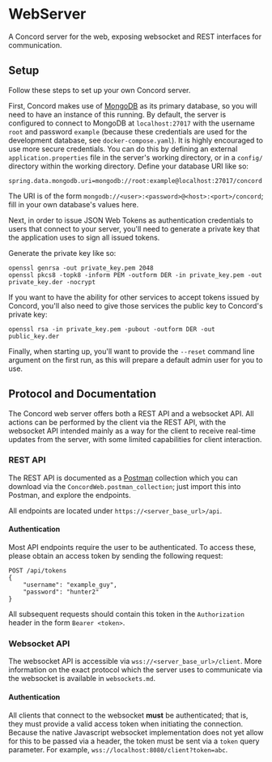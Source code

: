 # WebServer
A Concord server for the web, exposing websocket and REST interfaces for communication.

## Setup
Follow these steps to set up your own Concord server.

First, Concord makes use of [MongoDB](https://www.mongodb.com/) as its primary database, so you will need to have an instance of this running. By default, the server is configured to connect to MongoDB at `localhost:27017` with the username `root` and password `example` (because these credentials are used for the development database, see `docker-compose.yaml`). It is highly encouraged to use more secure credentials. You can do this by defining an external `application.properties` file in the server's working directory, or in a `config/` directory within the working directory. Define your database URI like so:

```properties
spring.data.mongodb.uri=mongodb://root:example@localhost:27017/concord
```

The URI is of the form `mongodb://<user>:<password>@<host>:<port>/concord`; fill in your own database's values here.

Next, in order to issue JSON Web Tokens as authentication credentials to users that connect to your server, you'll need to generate a private key that the application uses to sign all issued tokens.

Generate the private key like so:
```
openssl genrsa -out private_key.pem 2048
openssl pkcs8 -topk8 -inform PEM -outform DER -in private_key.pem -out private_key.der -nocrypt
```

If you want to have the ability for other services to accept tokens issued by Concord, you'll also need to give those services the public key to Concord's private key:

```
openssl rsa -in private_key.pem -pubout -outform DER -out public_key.der
```

Finally, when starting up, you'll want to provide the `--reset` command line argument on the first run, as this will prepare a default admin user for you to use.

## Protocol and Documentation
The Concord web server offers both a REST API and a websocket API. All actions can be performed by the client via the REST API, with the websocket API intended mainly as a way for the client to receive real-time updates from the server, with some limited capabilities for client interaction.

### REST API
The REST API is documented as a [Postman](https://www.postman.com/) collection which you can download via the `ConcordWeb.postman_collection`; just import this into Postman, and explore the endpoints.

All endpoints are located under `https://<server_base_url>/api`.

#### Authentication
Most API endpoints require the user to be authenticated. To access these, please obtain an access token by sending the following request:
```
POST /api/tokens
{
    "username": "example_guy",
    "password": "hunter2"
}
```
All subsequent requests should contain this token in the `Authorization` header in the form `Bearer <token>`.

### Websocket API
The websocket API is accessible via `wss://<server_base_url>/client`. More information on the exact protocol which the server uses to communicate via the websocket is available in `websockets.md`.

#### Authentication
All clients that connect to the websocket **must** be authenticated; that is, they must provide a valid access token when initiating the connection. Because the native Javascript websocket implementation does not yet allow for this to be passed via a header, the token must be sent via a `token` query parameter. For example, `wss://localhost:8080/client?token=abc`.
